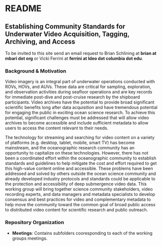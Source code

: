 # README

## Establishing Community Standards for Underwater Video Acquisition, Tagging, Archiving, and Access

To be invited to this site send an email request to Brian Schlining at __brian at mbari dot org__ or Vicki Ferrini at __ferrini at ldeo dot columbia dot edu__.

### Background & Motivation
Video imagery is an integral part of underwater operations conducted with ROVs, HOVs, and AUVs. These data are critical for sampling, exploration, and observation activities during seafloor operations and are key records for immediate post-dive and post-cruise research by the shipboard participants. Video archives have the potential to provide broad significant scientific benefits long after data acquisition and have tremendous potential for engaging the public in exciting ocean science research. To achieve this potential, significant challenges must be addressed that will allow video archives to become accessible and include sufficient metadata to allow users to access the content relevant to their needs.

The technology for streaming and searching for video content on a variety of platforms (e.g. desktop, tablet, mobile, smart TV) has become mainstream, and the oceanographic research community has an opportunity to capitalize on these technologies. However, there has not been a coordinated effort within the oceanographic community to establish standards and guidelines to help mitigate the cost and effort required to get this high-value content online and accessible. These problems have been addressed and solved by others outside the ocean science community and already developed industry protocols and standards could be applicable to the protection and accessibility of deep submergence video data. This working group will bring together science community stakeholders, video recording experts, and data managers and metadata specialists to develop consensus and best practices for video and complementary metadata to help move the community toward the common goal of broad public access to distributed video content for scientific research and public outreach.

### Repository Organization
- **Meetings**: Contains subfolders cooresponding to each of the working groups meetings.
